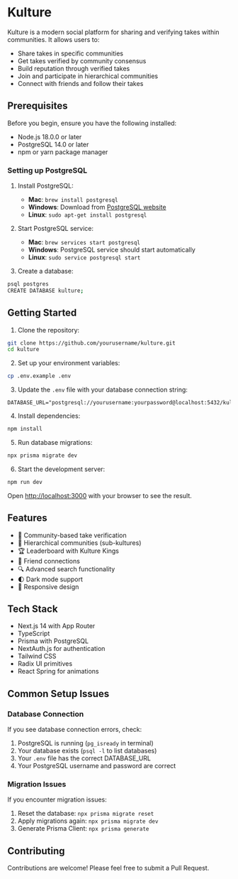 # Kulture

Kulture is a modern social platform for sharing and verifying takes within communities. It allows users to:

- Share takes in specific communities
- Get takes verified by community consensus
- Build reputation through verified takes
- Join and participate in hierarchical communities
- Connect with friends and follow their takes

## Prerequisites

Before you begin, ensure you have the following installed:

- Node.js 18.0.0 or later
- PostgreSQL 14.0 or later
- npm or yarn package manager

### Setting up PostgreSQL

1. Install PostgreSQL:
   - **Mac**: `brew install postgresql`
   - **Windows**: Download from [PostgreSQL website](https://www.postgresql.org/download/windows/)
   - **Linux**: `sudo apt-get install postgresql`

2. Start PostgreSQL service:
   - **Mac**: `brew services start postgresql`
   - **Windows**: PostgreSQL service should start automatically
   - **Linux**: `sudo service postgresql start`

3. Create a database:
```bash
psql postgres
CREATE DATABASE kulture;
```

## Getting Started

1. Clone the repository:
```bash
git clone https://github.com/yourusername/kulture.git
cd kulture
```

2. Set up your environment variables:
```bash
cp .env.example .env
```

3. Update the `.env` file with your database connection string:
```
DATABASE_URL="postgresql://yourusername:yourpassword@localhost:5432/kulture"
```

4. Install dependencies:
```bash
npm install
```

5. Run database migrations:
```bash
npx prisma migrate dev
```

6. Start the development server:
```bash
npm run dev
```

Open [http://localhost:3000](http://localhost:3000) with your browser to see the result.

## Features

- 🌟 Community-based take verification
- 👥 Hierarchical communities (sub-kultures)
- 🏆 Leaderboard with Kulture Kings
- 🤝 Friend connections
- 🔍 Advanced search functionality
- 🌓 Dark mode support
- 📱 Responsive design

## Tech Stack

- Next.js 14 with App Router
- TypeScript
- Prisma with PostgreSQL
- NextAuth.js for authentication
- Tailwind CSS
- Radix UI primitives
- React Spring for animations

## Common Setup Issues

### Database Connection

If you see database connection errors, check:
1. PostgreSQL is running (`pg_isready` in terminal)
2. Your database exists (`psql -l` to list databases)
3. Your `.env` file has the correct DATABASE_URL
4. Your PostgreSQL username and password are correct

### Migration Issues

If you encounter migration issues:
1. Reset the database: `npx prisma migrate reset`
2. Apply migrations again: `npx prisma migrate dev`
3. Generate Prisma Client: `npx prisma generate`

## Contributing

Contributions are welcome! Please feel free to submit a Pull Request.
